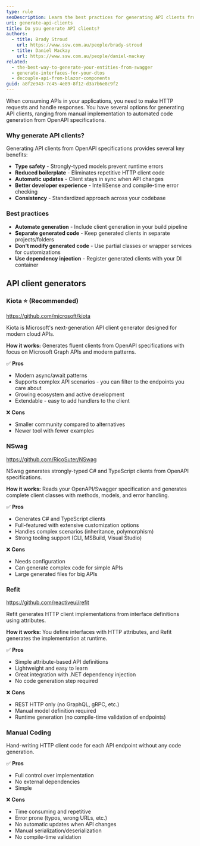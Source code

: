 ```yaml
---
type: rule
seoDescription: Learn the best practices for generating API clients from OpenAPI specifications. Compare manual coding vs. NSwag, Refit, Kiota, and other tools for creating strongly-typed HTTP clients.
uri: generate-api-clients
title: Do you generate API clients?
authors:
  - title: Brady Stroud
    url: https://www.ssw.com.au/people/brady-stroud
  - title: Daniel Mackay
    url: https://www.ssw.com.au/people/daniel-mackay
related:
  - the-best-way-to-generate-your-entities-from-swagger
  - generate-interfaces-for-your-dtos
  - decouple-api-from-blazor-components
guid: a8f2e943-7c45-4e89-8f12-d3a7b6e8c9f2
---
```


When consuming APIs in your applications, you need to make HTTP requests and handle responses. You have several options for generating API clients, ranging from manual implementation to automated code generation from OpenAPI specifications.

<!--endintro-->

### Why generate API clients?

Generating API clients from OpenAPI specifications provides several key benefits:

* **Type safety** - Strongly-typed models prevent runtime errors
* **Reduced boilerplate** - Eliminates repetitive HTTP client code
* **Automatic updates** - Client stays in sync when API changes
* **Better developer experience** - IntelliSense and compile-time error checking
* **Consistency** - Standardized approach across your codebase

### Best practices
* **Automate generation** - Include client generation in your build pipeline
* **Separate generated code** - Keep generated clients in separate projects/folders
* **Don't modify generated code** - Use partial classes or wrapper services for customizations
* **Use dependency injection** - Register generated clients with your DI container

## API client generators

### Kiota ⭐ (Recommended)

<https://github.com/microsoft/kiota>

Kiota is Microsoft's next-generation API client generator designed for modern cloud APIs.

**How it works:** Generates fluent clients from OpenAPI specifications with focus on Microsoft Graph APIs and modern patterns.

✅ **Pros**
* Modern async/await patterns
* Supports complex API scenarios - you can filter to the endpoints you care about
* Growing ecosystem and active development
* Extendable - easy to add handlers to the client

❌ **Cons**
* Smaller community compared to alternatives
* Newer tool with fewer examples

### NSwag

<https://github.com/RicoSuter/NSwag>

NSwag generates strongly-typed C# and TypeScript clients from OpenAPI specifications.

**How it works:** Reads your OpenAPI/Swagger specification and generates complete client classes with methods, models, and error handling.

✅ **Pros**
* Generates C# and TypeScript clients
* Full-featured with extensive customization options
* Handles complex scenarios (inheritance, polymorphism)
* Strong tooling support (CLI, MSBuild, Visual Studio)

❌ **Cons**
* Needs configuration
* Can generate complex code for simple APIs
* Large generated files for big APIs

### Refit

<https://github.com/reactiveui/refit>

Refit generates HTTP client implementations from interface definitions using attributes.

**How it works:** You define interfaces with HTTP attributes, and Refit generates the implementation at runtime.

✅ **Pros**
* Simple attribute-based API definitions
* Lightweight and easy to learn
* Great integration with .NET dependency injection
* No code generation step required

❌ **Cons**
* REST HTTP only (no GraphQL, gRPC, etc.)
* Manual model definition required
* Runtime generation (no compile-time validation of endpoints)

### Manual Coding

Hand-writing HTTP client code for each API endpoint without any code generation.

✅ **Pros**
* Full control over implementation
* No external dependencies
* Simple

❌ **Cons**
* Time consuming and repetitive
* Error prone (typos, wrong URLs, etc.)
* No automatic updates when API changes
* Manual serialization/deserialization
* No compile-time validation
